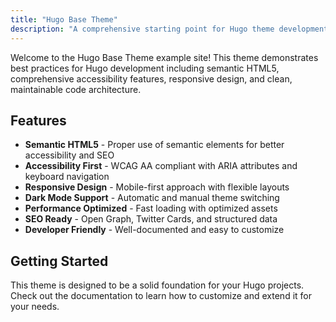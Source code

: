 ```yaml
---
title: "Hugo Base Theme"
description: "A comprehensive starting point for Hugo theme development with semantic HTML, accessibility features, and modern design patterns."
---
```


Welcome to the Hugo Base Theme example site! This theme demonstrates best practices for Hugo development including semantic HTML5, comprehensive accessibility features, responsive design, and clean, maintainable code architecture.

## Features

- **Semantic HTML5** - Proper use of semantic elements for better accessibility and SEO
- **Accessibility First** - WCAG AA compliant with ARIA attributes and keyboard navigation
- **Responsive Design** - Mobile-first approach with flexible layouts
- **Dark Mode Support** - Automatic and manual theme switching
- **Performance Optimized** - Fast loading with optimized assets
- **SEO Ready** - Open Graph, Twitter Cards, and structured data
- **Developer Friendly** - Well-documented and easy to customize

## Getting Started

This theme is designed to be a solid foundation for your Hugo projects. Check out the documentation to learn how to customize and extend it for your needs.
